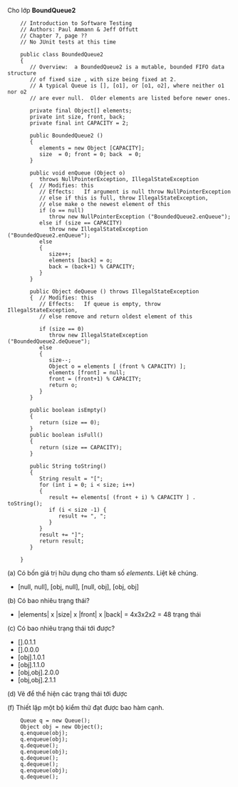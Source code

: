 Cho lớp **BoundQueue2**

        // Introduction to Software Testing
        // Authors: Paul Ammann & Jeff Offutt
        // Chapter 7, page ??
        // No JUnit tests at this time

        public class BoundedQueue2
        { 
           // Overview:  a BoundedQueue2 is a mutable, bounded FIFO data structure
           // of fixed size , with size being fixed at 2.
           // A typical Queue is [], [o1], or [o1, o2], where neither o1 nor o2
           // are ever null.  Older elements are listed before newer ones.

           private final Object[] elements;
           private int size, front, back;
           private final int CAPACITY = 2;

           public BoundedQueue2 ()
           {
              elements = new Object [CAPACITY];
              size  = 0; front = 0; back  = 0;
           }

           public void enQueue (Object o)
              throws NullPointerException, IllegalStateException
           {  // Modifies: this
              // Effects:   If argument is null throw NullPointerException
              // else if this is full, throw IllegalStateException,
              // else make o the newest element of this
              if (o == null)
                 throw new NullPointerException ("BoundedQueue2.enQueue");
              else if (size == CAPACITY)
                 throw new IllegalStateException ("BoundedQueue2.enQueue");
              else
              {
                 size++;
                 elements [back] = o;
                 back = (back+1) % CAPACITY;
              }
           }

           public Object deQueue () throws IllegalStateException
           {  // Modifies: this
              // Effects:   If queue is empty, throw IllegalStateException,
              // else remove and return oldest element of this

              if (size == 0)
                 throw new IllegalStateException ("BoundedQueue2.deQueue");
              else
              {
                 size--;
                 Object o = elements [ (front % CAPACITY) ];
                 elements [front] = null;
                 front = (front+1) % CAPACITY;
                 return o;
              }
           }

           public boolean isEmpty()
           { 
              return (size == 0); 
           }
           public boolean isFull() 
           { 
              return (size == CAPACITY); 
           }

           public String toString()
           {
              String result = "[";
              for (int i = 0; i < size; i++)
              {
                 result += elements[ (front + i) % CAPACITY ] . toString();
                 if (i < size -1) {
                    result += ", ";
                 }
              }
              result += "]";
              return result;
           }

        }

(a) Có bốn giá trị hữu dụng cho tham số *elements*. Liệt kê chúng.
* [null, null], [obj, null], [null, obj], [obj, obj]

(b) Có bao nhiêu trạng thái?
* |elements| x |size| x |front| x |back| = 4x3x2x2 = 48 trạng thái

(c) Có bao nhiêu trạng thái tới được?
* [].0.1.1
* [].0.0.0
* [obj].1.0.1
* [obj].1.1.0
* [obj,obj].2.0.0
* [obj,obj].2.1.1

(d) Vẽ để thể hiện các trạng thái tới được



(f) Thiết lập một bộ kiểm thử đạt được bao hàm cạnh.

        Queue q = new Queue();
        Object obj = new Object();
        q.enqueue(obj);
        q.enqueue(obj);
        q.dequeue();
        q.enqueue(obj);
        q.dequeue();
        q.dequeue();
        q.enqueue(obj);
        q.dequeue();
